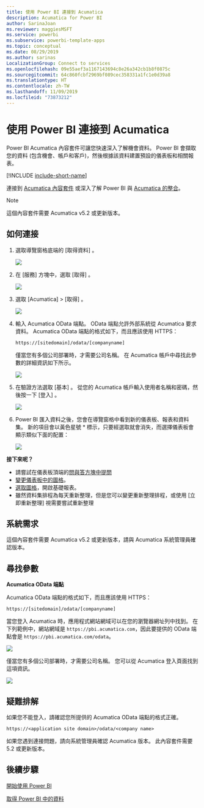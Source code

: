 ```yaml
---
title: 使用 Power BI 連接到 Acumatica
description: Acumatica for Power BI
author: SarinaJoan
ms.reviewer: maggiesMSFT
ms.service: powerbi
ms.subservice: powerbi-template-apps
ms.topic: conceptual
ms.date: 08/29/2019
ms.author: sarinas
LocalizationGroup: Connect to services
ms.openlocfilehash: 09e55aef3a1167143694c8e26a342cb1b8f0875c
ms.sourcegitcommit: 64c860fcbf2969bf089cec358331a1fc1e0d39a8
ms.translationtype: HT
ms.contentlocale: zh-TW
ms.lasthandoff: 11/09/2019
ms.locfileid: "73873212"
---
```

# <a name="connect-to-acumatica-with-power-bi"></a>使用 Power BI 連接到 Acumatica
Power BI Acumatica 內容套件可讓您快速深入了解機會資料。 Power BI 會擷取您的資料 (包含機會、帳戶和客戶)，然後根據該資料建置預設的儀表板和相關報表。

[!INCLUDE [include-short-name](./includes/service-deprecate-content-packs.md)]

連接到 [Acumatica 內容套件](https://app.powerbi.com/getdata/services/acumatica) 或深入了解 Power BI 與 [Acumatica 的整合](https://powerbi.microsoft.com/integrations/acumatica)。

>[!NOTE]
>這個內容套件需要 Acumatica v5.2 或更新版本。

## <a name="how-to-connect"></a>如何連接
1. 選取導覽窗格底端的 [取得資料]  。
   
   ![](media/service-connect-to-acumatica/getdata3.png)
2. 在 [服務]  方塊中，選取 [取得]  。
   
   ![](media/service-connect-to-acumatica/getdata2.png)
3. 選取 [Acumatica]  \> [取得]  。
   
   ![](media/service-connect-to-acumatica/acumatica.png)
4. 輸入 Acumatica OData 端點。 OData 端點允許外部系統從 Acumatica 要求資料。 Acumatica OData 端點的格式如下，而且應該使用 HTTPS：
   
     `https://[sitedomain]/odata/[companyname]`
   
   僅當您有多個公司部署時，才需要公司名稱。 在 Acumatica 帳戶中尋找此參數的詳細資訊如下所示。
   
   ![](media/service-connect-to-acumatica/parameters.png)
5. 在驗證方法選取 [基本]  。 從您的 Acumatica 帳戶輸入使用者名稱和密碼，然後按一下 [登入]  。
   
    ![](media/service-connect-to-acumatica/creds2.png)
6. Power BI 匯入資料之後，您會在導覽窗格中看到新的儀表板、報表和資料集。 新的項目會以黃色星號 \* 標示，只要經選取就會消失，而選擇儀表板會顯示類似下面的配置：
   
    ![](media/service-connect-to-acumatica/dashboard.png)

**接下來呢？**

* 請嘗試在儀表板頂端的[問與答方塊中提問](consumer/end-user-q-and-a.md)
* [變更儀表板中的圖格](service-dashboard-edit-tile.md)。
* [選取圖格](consumer/end-user-tiles.md)，開啟基礎報表。
* 雖然資料集排程為每天重新整理，但是您可以變更重新整理排程，或使用 [立即重新整理]  視需要嘗試重新整理

## <a name="system-requirements"></a>系統需求
這個內容套件需要 Acumatica v5.2 或更新版本，請與 Acumatica 系統管理員確認版本。

## <a name="finding-parameters"></a>尋找參數
**Acumatica OData 端點**

Acumatica OData 端點的格式如下，而且應該使用 HTTPS：

    https://[sitedomain]/odata/[companyname]

當您登入 Acumatica 時，應用程式網站網域可以在您的瀏覽器網址列中找到。 在下列範例中，網站網域是 `https://pbi.acumatica.com`，因此要提供的 OData 端點會是 `https://pbi.acumatica.com/odata`。

 ![](media/service-connect-to-acumatica/url.png)

僅當您有多個公司部署時，才需要公司名稱。 您可以從 Acumatica 登入頁面找到這項資訊。

![](media/service-connect-to-acumatica/signin2.png)

## <a name="troubleshooting"></a>疑難排解
如果您不能登入，請確認您所提供的 Acumatica OData 端點的格式正確。

    https://<application site domain>/odata/<company name>

如果您遇到連接問題，請向系統管理員確認 Acumatica 版本。 此內容套件需要 5.2 或更新版本。

## <a name="next-steps"></a>後續步驟
[開始使用 Power BI](service-get-started.md)

[取得 Power BI 中的資料](service-get-data.md)

